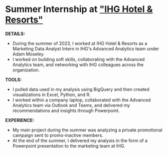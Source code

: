 # Summer Internship at ["IHG Hotel & Resorts"](https://www.ihg.com/hotels/us/en/reservation)

__DETAILS:__  
* During the summer of 2023, I worked at IHG Hotel & Resorts as a Marketing Data Analyst Intern in IHG's Advanced Analytics team under Adam Moseley. 
* I worked on building soft skills, collaborating with the Advanced Analytics team, and networking with IHG colleagues across the organization. 
 

__TOOLS:__   
* I pulled data used in my analysis using BigQuery and then created visualizations in Excel, Python, and R. 
* I worked within a company laptop, collaborated with the Advanced Analytics team via Outlook and Teams, and delivered my recommendations and insights through Powerpoint.    

__EXPERIENCE:__
* My main project during the summer was analyzing a private promotional campaign sent to promo-inactive members. 
* At the end of the summer, I delivered my analysis in the form of a Powerpoint presentation to the marketing team at IHG.   
